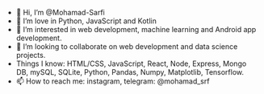 - 👋 Hi, I’m @Mohamad-Sarfi
- 👀 I’m love in Python, JavaScript and Kotlin
- 🌱 I’m interested in web development, machine learning and Android app development. 
- 💞️ I’m looking to collaborate on web development and data science projects.
- Things I know: HTML/CSS, JavaScript, React, Node, Express, Mongo DB, mySQL, SQLite, Python, Pandas, Numpy, Matplotlib, Tensorflow.
- 📫 How to reach me: instagram, telegram: @mohamad_srf

<!---
Mohamad-Sarfi/Mohamad-Sarfi is a ✨ special ✨ repository because its `README.md` (this file) appears on your GitHub profile.
You can click the Preview link to take a look at your changes.
--->
